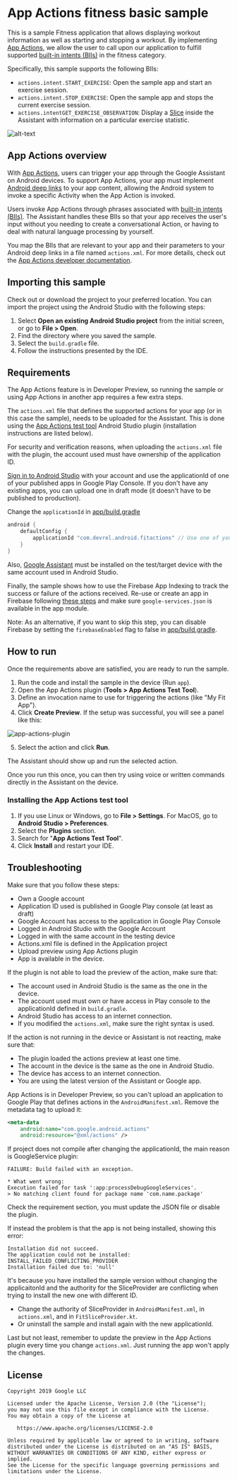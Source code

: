 # App Actions fitness basic sample

This is a sample Fitness application that allows displaying workout information as well as starting
and stopping a workout. By implementing [App Actions](https://developers.google.com/assistant/app/),
we allow the user to call upon our application to fulfill supported
[built-in intents (BIIs)](https://developers.google.com/assistant/app/reference/built-in-intents) in the
fitness category.

Specifically, this sample supports the following BIIs:
* `actions.intent.START_EXERCISE`: Open the sample app and start an exercise session.
* `actions.intent.STOP_EXERCISE`: Open the sample app and stops the current exercise session.
* `actions.intentGET_EXERCISE_OBSERVATION`: Display a
  [Slice](https://developer.android.com/guide/slices) inside the Assistant with information on a
  particular exercise statistic.

![alt-text](media/fit-actions-demo.gif "App Actions Demo")

## App Actions overview

With [App Actions](https://developers.google.com/assistant/app/), users can trigger your app through
the Google Assistant on Android devices. To support App Actions, your app must implement
[Android deep links](https://developer.android.com/training/app-links/deep-linking) to your app
content, allowing the Android system to invoke a specific Activity when the App Action is invoked.

Users invoke App Actions through phrases associated with
[built-in intents (BIIs)](https://developers.google.com/assistant/app/reference/built-in-intents).
The Assistant handles these BIIs so that your app receives the user's input without you needing to
create a conversational Action, or having to deal with natural language processing by yourself.

You map the BIIs that are relevant to your app and their parameters to your Android deep links
in a file named `actions.xml`. For more details, check out the
[App Actions developer documentation](https://developers.google.com/assistant/app/overview).

## Importing this sample

Check out or download the project to your preferred location. You can import the project using the
Android Studio with the following steps:

1. Select **Open an existing Android Studio project** from the initial screen, or go to
   **File > Open**.
2. Find the directory where you saved the sample.
3. Select the `build.gradle` file.
4. Follow the instructions presented by the IDE.

## Requirements

The App Actions feature is in Developer Preview, so running the sample or using App Actions in
another app requires a few extra steps.

The `actions.xml` file that defines the supported actions for your app (or in this case the sample), 
needs to be uploaded for the Assistant. This is done using the
[App Actions test tool](https://developers.google.com/assistant/app/test-tool) Android Studio
plugin (installation instructions are listed below).

For security and verification reasons, when uploading the `actions.xml` file with the plugin, the
account used must have ownership of the application ID.

[Sign in to Android Studio](https://developer.android.com/studio/intro#sign-in) with your account
and use the applicationId of one of your published apps in Google Play Console. If you don't have
any existing apps, you can upload one in draft mode (it doesn't have to be published to production).

Change the `applicationId` in [app/build.gradle](https://github.com/actions-on-google/appactions-fitness-kotlin/blob/e83ed77b02fe056f767f2da5f0bbe5bd5b23f95c/app/build.gradle#L31)
```groovy
android {
    defaultConfig {
        applicationId "com.devrel.android.fitactions" // Use one of your published applications IDs
    }
}
``` 

Also, [Google Assistant](https://assistant.google.com/) must be installed on the test/target device 
with the same account used in Android Studio.

Finally, the sample shows how to use the Firebase App Indexing to track the success or failure of the 
actions received. Re-use or create an app in Firebase following 
[these steps](https://firebase.google.com/docs/android/setup) and make sure `google-services.json`
is available in the app module.

Note: As an alternative, if you want to skip this step, you can disable Firebase by setting the
`firebaseEnabled` flag to false in [app/build.gradle](app/build.gradle).

## How to run

Once the requirements above are satisfied, you are ready to run the sample.

1. Run the code and install the sample in the device (Run `app`).
2. Open the App Actions plugin (**Tools > App Actions Test Tool**).
3. Define an invocation name to use for triggering the actions (like "My Fit App").
4. Click **Create Preview**. If the setup was successful, you will see a panel like this:

![app-actions-plugin](media/app-actions-plugin.png "App Actions Plugin")

5. Select the action and click **Run**.

The Assistant should show up and run the selected action.

Once you run this once, you can then try using voice or written commands directly in the 
Assistant on the device.

### Installing the App Actions test tool

1. If you use Linux or Windows, go to **File > Settings**. For MacOS, go to
   **Android Studio > Preferences**.
2. Select the **Plugins** section.
3. Search for "**App Actions Test Tool**".
4. Click **Install** and restart your IDE.

## Troubleshooting

Make sure that you follow these steps:

* Own a Google account
* Application ID used is published in Google Play console (at least as draft)
* Google Account has access to the application in Google Play Console
* Logged in Android Studio with the Google Account
* Logged in with the same account in the testing device
* Actions.xml file is defined in the Application project
* Upload preview using App Actions plugin
* App is available in the device.

If the plugin is not able to load the preview of the action, make sure that:
 
* The account used in Android Studio is the same as the one in the device.
* The account used must own or have access in Play console to the applicationId defined
in `build.gradle`.
* Android Studio has access to an internet connection.
* If you modified the `actions.xml`, make sure the right syntax is used.

If the action is not running in the device or Assistant is not reacting, make sure that:

* The plugin loaded the actions preview at least one time.
* The account in the device is the same as the one in Android Studio.
* The device has access to an internet connection.
* You are using the latest version of the Assistant or Google app. 

App Actions is in Developer Preview, so you can't upload an application to Google Play that
defines actions in the `AndroidManifest.xml`. Remove the metadata tag to upload it:

```xml
<meta-data
    android:name="com.google.android.actions"
    android:resource="@xml/actions" />
```

If project does not compile after changing the applicationId, the main reason is GoogleService
plugin:

```
FAILURE: Build failed with an exception.

* What went wrong:
Execution failed for task ':app:processDebugGoogleServices'.
> No matching client found for package name 'com.name.package'
```

Check the requirement section, you must update the JSON file or disable the plugin.

If instead the problem is that the app is not being installed, showing this error:
```
Installation did not succeed.
The application could not be installed: INSTALL_FAILED_CONFLICTING_PROVIDER
Installation failed due to: 'null'
```

It's because you have installed the sample version without changing the applicaitonId and
the authority for the SliceProvider are conflicting when trying to install the new one with
different ID.

* Change the authority of SliceProvider in `AndroidManifest.xml`, in `actions.xml`, and in
  `FitSliceProvider.kt`.
* Or uninstall the sample and install again with the new applicationId. 

Last but not least, remember to update the preview in the App Actions plugin every time
you change `actions.xml`. Just running the app won't apply the changes.

## License
```
Copyright 2019 Google LLC

Licensed under the Apache License, Version 2.0 (the "License");
you may not use this file except in compliance with the License.
You may obtain a copy of the License at

   https://www.apache.org/licenses/LICENSE-2.0

Unless required by applicable law or agreed to in writing, software
distributed under the License is distributed on an "AS IS" BASIS,
WITHOUT WARRANTIES OR CONDITIONS OF ANY KIND, either express or implied.
See the License for the specific language governing permissions and
limitations under the License.
```
